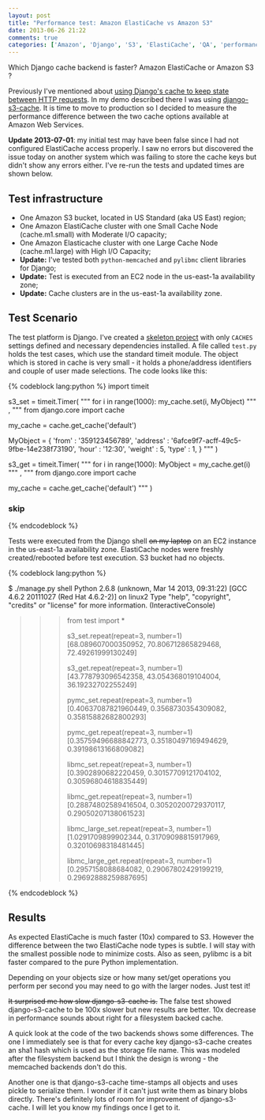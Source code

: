 ```yaml
---
layout: post
title: "Performance test: Amazon ElastiCache vs Amazon S3"
date: 2013-06-26 21:22
comments: true
categories: ['Amazon', 'Django', 'S3', 'ElastiCache', 'QA', 'performance testing']
---
```


Which Django cache backend is faster? Amazon ElastiCache or Amazon S3 ?

Previously I've mentioned about
[using Django's cache to keep state between HTTP requests](/blog/2013/06/19/django-tips-using-cache-for-stateful-http/).
In my demo described there I was using [django-s3-cache](http://github.com/atodorov/django-s3-cache).
It is time to move to production so I decided to measure the performance difference between the two
cache options available at Amazon Web Services.

**Update 2013-07-01**: my initial test may have been false since I had not configured
ElastiCache access properly. I saw no errors but discovered the issue today on another
system which was failing to store the cache keys but didn't show any errors either. 
I've re-run the tests and updated times are shown below.


Test infrastructure
-------------------

* One Amazon S3 bucket, located in US Standard (aka US East) region;
* One Amazon ElastiCache cluster with one Small Cache Node (cache.m1.small) with Moderate I/O capacity;
* One Amazon Elasticache cluster with one Large Cache Node (cache.m1.large) with High I/O Capacity;
* **Update:** I've tested both `python-memcached` and `pylibmc` client libraries for Django;
* **Update:** Test is executed from an EC2 node in the us-east-1a availability zone;
* **Update:** Cache clusters are in the us-east-1a availability zone.

Test Scenario
-------------

The test platform is Django. I've created a
[skeleton project](https://github.com/atodorov/Amazon-ElastiCache-vs-Amazon-S3-Django)
with only `CACHES` settings
defined and necessary dependencies installed. A file called `test.py` holds the
test cases, which use the standard timeit module. The object which is stored in cache
is very small - it holds a phone/address identifiers and couple of user made selections.
The code looks like this:

{% codeblock lang:python %}
import timeit

s3_set = timeit.Timer(
"""
for i in range(1000):
    my_cache.set(i, MyObject)
"""
,
"""
from django.core import cache

my_cache = cache.get_cache('default')

MyObject = {
    'from' : '359123456789',
    'address' : '6afce9f7-acff-49c5-9fbe-14e238f73190',
    'hour' : '12:30',
    'weight' : 5,
    'type' : 1,
}
"""
)

s3_get = timeit.Timer(
"""
for i in range(1000):
    MyObject = my_cache.get(i)
"""
,
"""
from django.core import cache

my_cache = cache.get_cache('default')
"""
)

### skip ###
{% endcodeblock %}


Tests were executed from the Django shell <del>on my laptop</del>
on an EC2 instance in the us-east-1a availability zone. ElastiCache nodes
were freshly created/rebooted before test execution. S3 bucket had no objects.

{% codeblock lang:python %}

$ ./manage.py shell
Python 2.6.8 (unknown, Mar 14 2013, 09:31:22) 
[GCC 4.6.2 20111027 (Red Hat 4.6.2-2)] on linux2
Type "help", "copyright", "credits" or "license" for more information.
(InteractiveConsole)
>>> from test import *
>>> 
>>> 
>>> 
>>> s3_set.repeat(repeat=3, number=1)
[68.089607000350952, 70.806712865829468, 72.49261999130249]
>>> 
>>> 
>>> s3_get.repeat(repeat=3, number=1)
[43.778793096542358, 43.054368019104004, 36.19232702255249]
>>> 
>>> 
>>> pymc_set.repeat(repeat=3, number=1)
[0.40637087821960449, 0.3568730354309082, 0.35815882682800293]
>>> 
>>> 
>>> pymc_get.repeat(repeat=3, number=1)
[0.35759496688842773, 0.35180497169494629, 0.39198613166809082]
>>> 
>>> 
>>> libmc_set.repeat(repeat=3, number=1)
[0.3902890682220459, 0.30157709121704102, 0.30596804618835449]
>>> 
>>> 
>>> libmc_get.repeat(repeat=3, number=1)
[0.28874802589416504, 0.30520200729370117, 0.29050207138061523]
>>> 
>>> 
>>> libmc_large_set.repeat(repeat=3, number=1)
[1.0291709899902344, 0.31709098815917969, 0.32010698318481445]
>>> 
>>> 
>>> libmc_large_get.repeat(repeat=3, number=1)
[0.2957158088684082, 0.29067802429199219, 0.29692888259887695]
>>> 
{% endcodeblock %}

Results
--------

As expected ElastiCache is much faster (10x) compared to S3. However the difference
between the two ElastiCache node types is subtle. I will stay with the smallest
possible node to minimize costs. Also as seen, pylibmc is a bit faster compared to
the pure Python implementation. 

Depending on your objects size or how many set/get operations you perform per
second you may need to go with the larger nodes. Just test it!


<del>It surprised me how slow django-s3-cache is.</del>
The false test showed django-s3-cache to be 100x slower but new results are better.
10x decrease in performance sounds about right for a filesystem backed cache.

A quick look at the code
of the two backends shows some differences. The one I immediately see is that
for every cache key django-s3-cache creates an sha1 hash which is used as the
storage file name. This was modeled after the filesystem backend but I think the
design is wrong - the memcached backends don't do this.

Another one is that django-s3-cache time-stamps all objects and uses pickle to serialize them. 
I wonder if it can't just write them as binary blobs directly. There's definitely lots
of room for improvement of django-s3-cache. I will let you know my findings once I
get to it. 
